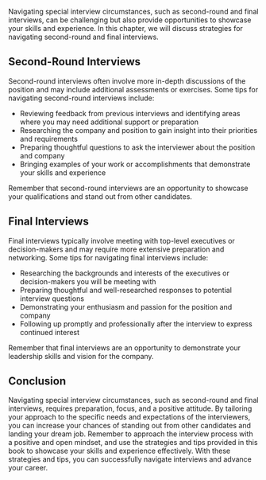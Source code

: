 
Navigating special interview circumstances, such as second-round and final interviews, can be challenging but also provide opportunities to showcase your skills and experience. In this chapter, we will discuss strategies for navigating second-round and final interviews.

Second-Round Interviews
-----------------------

Second-round interviews often involve more in-depth discussions of the position and may include additional assessments or exercises. Some tips for navigating second-round interviews include:

* Reviewing feedback from previous interviews and identifying areas where you may need additional support or preparation
* Researching the company and position to gain insight into their priorities and requirements
* Preparing thoughtful questions to ask the interviewer about the position and company
* Bringing examples of your work or accomplishments that demonstrate your skills and experience

Remember that second-round interviews are an opportunity to showcase your qualifications and stand out from other candidates.

Final Interviews
----------------

Final interviews typically involve meeting with top-level executives or decision-makers and may require more extensive preparation and networking. Some tips for navigating final interviews include:

* Researching the backgrounds and interests of the executives or decision-makers you will be meeting with
* Preparing thoughtful and well-researched responses to potential interview questions
* Demonstrating your enthusiasm and passion for the position and company
* Following up promptly and professionally after the interview to express continued interest

Remember that final interviews are an opportunity to demonstrate your leadership skills and vision for the company.

Conclusion
----------

Navigating special interview circumstances, such as second-round and final interviews, requires preparation, focus, and a positive attitude. By tailoring your approach to the specific needs and expectations of the interviewers, you can increase your chances of standing out from other candidates and landing your dream job. Remember to approach the interview process with a positive and open mindset, and use the strategies and tips provided in this book to showcase your skills and experience effectively. With these strategies and tips, you can successfully navigate interviews and advance your career.
